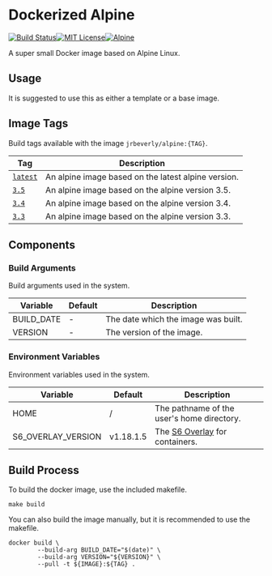# Dockerized Alpine
[![Build Status][ci-badge]][ci][![MIT License][license-badge]][license][![Alpine][alpine-badge]][alpine]

A super small Docker image based on Alpine Linux. 

## Usage

It is suggested to use this as either a template or a base image.

## Image Tags

Build tags available with the image `jrbeverly/alpine:{TAG}`.

| Tag | Description |
| --- | ----------- |
| [`latest`](/../tree/master) | An alpine image based on the latest alpine version. |
| [`3.5`](/../tree/V3.5) | An alpine image based on the alpine version 3.5. |
| [`3.4`](/../tree/V3.4) | An alpine image based on the alpine version 3.4. |
| [`3.3`](/../tree/V3.3) | An alpine image based on the alpine version 3.3. |

## Components
### Build Arguments

Build arguments used in the system.

| Variable | Default | Description |
| -------- | ------- |------------ |
| BUILD_DATE | - | The date which the image was built. |
| VERSION | - | The version of the image. |

### Environment Variables

Environment variables used in the system.

| Variable | Default | Description |
| -------- | ------- |------------ |
| HOME | / | The pathname of the user's home directory. |
| S6_OVERLAY_VERSION | v1.18.1.5 | The [S6 Overlay](https://github.com/just-containers/s6-overlay/releases) for containers. |

## Build Process

To build the docker image, use the included makefile.

```
make build
```

You can also build the image manually, but it is recommended to use the makefile.

```
docker build \
		--build-arg BUILD_DATE="$(date)" \
		--build-arg VERSION="${VERSION}" \
		--pull -t ${IMAGE}:${TAG} .
```

[ci-badge]: /../badges/master/build.svg
[ci]: /../commits/master
[license-badge]: https://img.shields.io/badge/license-MIT-blue.svg?maxAge=2592000
[license]: /../blob/master/LICENSE
[alpine-badge]: https://img.shields.io/badge/alpine-3.5-green.svg?maxAge=2592000
[alpine]: https://alpinelinux.org/posts/Alpine-3.5.0-released.html